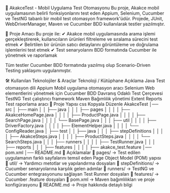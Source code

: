 📱 AkakceTest - Mobil Uygulama Test Otomasyonu
Bu proje, Akakce mobil uygulamasının belirli fonksiyonlarını test eden Appium, Selenium, Cucumber ve TestNG tabanlı bir mobil test otomasyon framework'üdür.
Projede, JUnit, WebDriverManager, Maven ve Cucumber BDD kullanılarak testler yazılmıştır.

📌 Proje Amacı
Bu proje ile: ✔ Akakce mobil uygulamasında arama işlemi gerçekleştirerek, kullanıcıların ürünleri filtreleme ve sıralama sürecini test etmek
✔ Belirtilen bir ürünün satıcı detaylarını görüntüleme ve doğrulama işlemlerini test etmek
✔ Test senaryolarını BDD formatında Cucumber ile yönetmek ve raporlamak

Tüm testler Cucumber BDD formatında yazılmış olup Scenario-Driven Testing yaklaşımı uygulanmıştır.

🛠 Kullanılan Teknolojiler & Araçlar
Teknoloji / Kütüphane	Açıklama
Java	Test otomasyon dili
Appium	Mobil uygulama otomasyon aracı
Selenium	Web elementlerini yönetmek için
Cucumber BDD	Davranış Odaklı Test Çerçevesi
TestNG	Test çalıştırıcı framework
Maven	Bağımlılık yönetimi
Extent Reports	Test raporlama aracı
📂 Proje Yapısı
css
Kopyala
Düzenle
AkakceTest
│── src
│   ├── main
│   │   ├── java
│   │   │   ├── pages
│   │   │   │   ├── AkakceHomePage.java
│   │   │   │   ├── ProductPage.java
│   │   │   │   ├── SearchPage.java
│   │   │   │   └── BasePage.java
│   │   │   ├── util
│   │   │   │   ├── DriverFactory.java
│   │   │   │   ├── ElementHelper.java
│   │   │   │   └── ConfigReader.java
│   ├── test
│   │   ├── java
│   │   │   ├── stepDefinitions
│   │   │   │   ├── AkakceSteps.java
│   │   │   │   ├── ProductSteps.java
│   │   │   │   └── SearchSteps.java
│   │   │   ├── runners
│   │   │   │   ├── TestRunner.java
│   │   │   ├── reports
│   │   │   ├── features
│   │   │   │   ├── akakce_test.feature
│── pom.xml
│── README.md
📌 Açıklamalar
📂 pages/ → Test edilen uygulamanın farklı sayfalarını temsil eden Page Object Model (POM) yapısı
📂 util/ → Yardımcı metotlar ve yapılandırma dosyaları
📂 stepDefinitions/ → Cucumber senaryolarına karşılık gelen adımlar
📂 runners/ → TestNG ve Cucumber entegrasyonunu sağlayan Test Runner dosyaları
📂 features/ → Cucumber .feature dosyaları
📜 pom.xml → Maven bağımlılıkları ve proje konfigürasyonu
📜 README.md → Proje hakkında detaylı bilgi